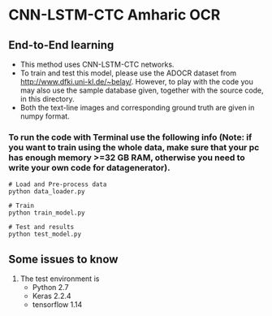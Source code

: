 # CNN-LSTM-CTC Amharic OCR
## End-to-End learning
- This method uses CNN-LSTM-CTC networks.
- To train and test this model, please use the ADOCR dataset from http://www.dfki.uni-kl.de/~belay/. However, to play with the code you may also use the sample database given, together with the source code, in this directory.
- Both the text-line images and corresponding ground truth are given in numpy format.


### To run the code with Terminal use the following info (Note: if you want to train using the whole data, make sure that your pc has enough memory >=32 GB RAM, otherwise you need to write your own code for datagenerator).
```
# Load and Pre-process data
python data_loader.py

# Train
python train_model.py

# Test and results
python test_model.py
```
## Some issues to know
1. The test environment is
    - Python 2.7
    - Keras 2.2.4
    - tensorflow 1.14
